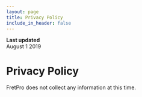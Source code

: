 ```yaml
---
layout: page
title: Privacy Policy
include_in_header: false
---
```


**Last updated**  
August 1 2019

# Privacy Policy

FretPro does not collect any information at this time.
